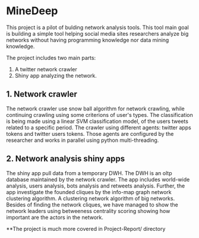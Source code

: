 # MineDeep

This project is a pilot of bulding network analysis tools. This tool main goal is
building a simple tool helping social media sites researchers analyze big
networks without having programming knowledge nor data mining knowledge.  

The project includes two main parts:
1. A twitter network crawler
2. Shiny app analyzing  the network.

## 1. Network crawler
The network crawler use snow ball algorithm for network crawling,
while continuing crawling using some criterions of user's types.
The classification is being made using a linear SVM classification
model, of the users tweets related to a specific period. The crawler
using different agents: twitter apps tokens and twitter users
tokens. Those agents are configured by the researcher and works in parallel
using python multi-threading.

## 2. Network analysis shiny apps
The shiny app pull data from a temporary DWH. The DWH is an oltp database maintained
by the network crawler. The app includes world-wide analysis, users analysis,
bots analysis and retweets analysis. Further, the app investigate the founded
cliques by the info-map graph network clustering algorithm. A clustering network
algorithm of big networks. Besides of finding the network cliques, we have
managed to show the network leaders using betweeness centrality scoring showing
how important are the actors in the network.

**The project is much more covered in Project-Report/ directory
